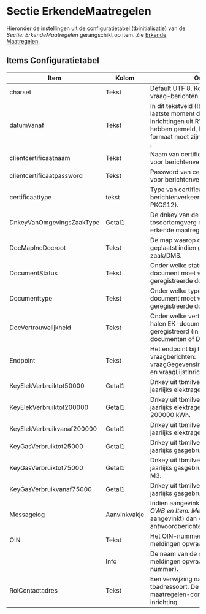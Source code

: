 # Sectie ErkendeMaatregelen

Hieronder de instellingen uit de configuratietabel (tbinitialisatie) van de *Sectie: ErkendeMaatregelen* gerangschikt op item. Zie [Erkende Maatregelen](/docs/probleemoplossing/programmablokken/erkende_maatregelen.md).

## Items Configuratietabel

| Item | Kolom | Omschrijving |
|---|---|---|
| charset | Tekst |Default UTF 8. Komt bovenaan de xml-vraag-berichten te staan. |
| datumVanaf | Tekst |In dit tekstveld (!) komt datum/tijd van het laatste moment dat OpenWave de lijst met inrichtingen uit RVO die nieuwe matregelen hebben gemeld, heeft opgehaald.  Het formaat moet zijn: yyyy-MM-ddTHH:mm:ss . |
| clientcertificaatnaam | Tekst |Naam van certificaat dat gebruikt wordt voor berichtenverkeer met RVO. |
| clientcertificaatpassword | Tekst |Password van certificaat dat gebruikt wordt voor berichtenverkeer met RVO. |
| certificaattype | tekst |Type van certificaat dat gebruikt wordt voor berichtenverkeer met RVO (default PKCS12). |
| DnkeyVanOmgevingsZaakType | Getal1 |De dnkey van de soort omgevingszaak uit tbsoortomgverg die geldt voor de melding erkende maatregelen. |
| DocMapIncDocroot | Tekst |De map waarop de PDF moet worden geplaatst indien geen spraken van StUF zaak/DMS. |
| DocumentStatus | Tekst |Onder welke status het op te halen EK-document moet worden geregistreerd (in geregistreerde documenten of DMS). |
| Documenttype | Tekst |Onder welke type het op te halen EK-document moet worden geregistreerd (in geregistreerde documenten of DMS). |
| DocVertrouwelijkheid | Tekst |Onder welke vertrouwelijkheid het op te halen EK-document moet worden geregistreerd (in geregistreerde documenten of DMS). |
| Endpoint | Tekst |Het endpoint bij het RVO voor de vraagberichten: vraagGegevensIndividueleInrichtingRequest en vraagLijstInrichtingIDsRequest. |
| KeyElekVerbruiktot50000 | Getal1 |Dnkey uit tbmilverbruikcat die staat voor jaarlijks elektragebruik tot 50000 kWh. |
| KeyElekVerbruiktot200000 | Getal1 |Dnkey uit tbmilverbruikcat die staat voor jaarlijks elektragebruik van 50000 kWh tot 200000 kWh. |
| KeyElekVerbruikvanaf200000 | Getal1 |Dnkey uit tbmilverbruikcat die staat voor jaarlijks elektragebruik vanaf 200000 kWh. |
| KeyGasVerbruiktot25000 | Getal1 |Dnkey uit tbmilverbruikcat die staat voor jaarlijks gasgebruik tot 25000 M3. |
| KeyGasVerbruiktot75000 | Getal1 |Dnkey uit tbmilverbruikcat die staat voor jaarlijks gasgebruik vanaf 25000 tot 75000 M3. |
| KeyGasVerbruikvanaf75000 | Getal1 |Dnkey uit tbmilverbruikcat die staat voor jaarlijks gasgebruik vanaf 75000 M3. |
| Messagelog | Aanvinkvakje |Indien aangevinkt (en de instelling *Sectie: OWB en Item: MessageLog* staat ook aangevinkt) dan worden de vraag- en antwoordberichten gelogd in tbmessagelog. |
| OIN | Tekst |Het OIN-nummer van de organisatie die de meldingen opvraagt. |
| | Info |De naam van de organisatie die de meldingen opvraagt (die hoort bij het OIN-nummer). |
| RolContactadres | Tekst | Een verwijzing naar de kolom dvcode van tbadressoort. De rol die hoort bij de erkende maatregelen-contactadressen bij de inrichting. |
